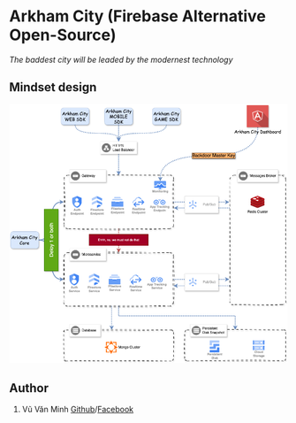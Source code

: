 # Arkham City (Firebase Alternative Open-Source)
*The baddest city will be leaded by the modernest technology*
## Mindset design
![alt](/docs/images/Main%20Structure.drawio.png)
## Author
1. Vũ Văn Minh [Github](https://github.com/min3rd)/[Facebook](https://fb.com/min3rd)
